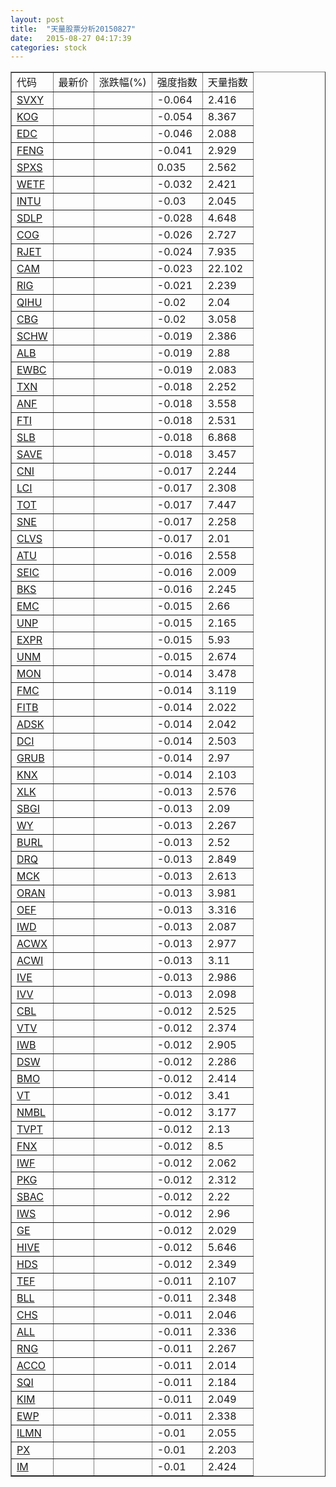 ```yaml
---
layout: post
title:  "天量股票分析20150827"
date:   2015-08-27 04:17:39
categories: stock
---
```

<script type="text/javascript">
var stockList = []
stockList.push('gb_svxy');
stockList.push('gb_kog');
stockList.push('gb_edc');
stockList.push('gb_feng');
stockList.push('gb_spxs');
stockList.push('gb_wetf');
stockList.push('gb_intu');
stockList.push('gb_sdlp');
stockList.push('gb_cog');
stockList.push('gb_rjet');
stockList.push('gb_cam');
stockList.push('gb_rig');
stockList.push('gb_qihu');
stockList.push('gb_cbg');
stockList.push('gb_schw');
stockList.push('gb_alb');
stockList.push('gb_ewbc');
stockList.push('gb_txn');
stockList.push('gb_anf');
stockList.push('gb_fti');
stockList.push('gb_slb');
stockList.push('gb_save');
stockList.push('gb_cni');
stockList.push('gb_lci');
stockList.push('gb_tot');
stockList.push('gb_sne');
stockList.push('gb_clvs');
stockList.push('gb_atu');
stockList.push('gb_seic');
stockList.push('gb_bks');
stockList.push('gb_emc');
stockList.push('gb_unp');
stockList.push('gb_expr');
stockList.push('gb_unm');
stockList.push('gb_mon');
stockList.push('gb_fmc');
stockList.push('gb_fitb');
stockList.push('gb_adsk');
stockList.push('gb_dci');
stockList.push('gb_grub');
stockList.push('gb_knx');
stockList.push('gb_xlk');
stockList.push('gb_sbgi');
stockList.push('gb_wy');
stockList.push('gb_burl');
stockList.push('gb_drq');
stockList.push('gb_mck');
stockList.push('gb_oran');
stockList.push('gb_oef');
stockList.push('gb_iwd');
stockList.push('gb_acwx');
stockList.push('gb_acwi');
stockList.push('gb_ive');
stockList.push('gb_ivv');
stockList.push('gb_cbl');
stockList.push('gb_vtv');
stockList.push('gb_iwb');
stockList.push('gb_dsw');
stockList.push('gb_bmo');
stockList.push('gb_vt');
stockList.push('gb_nmbl');
stockList.push('gb_tvpt');
stockList.push('gb_fnx');
stockList.push('gb_iwf');
stockList.push('gb_pkg');
stockList.push('gb_sbac');
stockList.push('gb_iws');
stockList.push('gb_ge');
stockList.push('gb_hive');
stockList.push('gb_hds');
stockList.push('gb_tef');
stockList.push('gb_bll');
stockList.push('gb_chs');
stockList.push('gb_all');
stockList.push('gb_rng');
stockList.push('gb_acco');
stockList.push('gb_sqi');
stockList.push('gb_kim');
stockList.push('gb_ewp');
stockList.push('gb_ilmn');
stockList.push('gb_px');
stockList.push('gb_im');
</script>

<table border="1">
 <tr>
  <td>代码</td>
  <td>最新价</td>
  <td>涨跌幅(%)</td>
 <td>强度指数</td>
 <td>天量指数</td>
</tr>
  <tr id="svxy"><td><a href="http://stock.finance.sina.com.cn/usstock/quotes/SVXY.html" target="_blank">SVXY</a></td><td></td><td></td><td>-0.064</td><td>2.416</td></tr>
  <tr id="kog"><td><a href="http://stock.finance.sina.com.cn/usstock/quotes/KOG.html" target="_blank">KOG</a></td><td></td><td></td><td>-0.054</td><td>8.367</td></tr>
  <tr id="edc"><td><a href="http://stock.finance.sina.com.cn/usstock/quotes/EDC.html" target="_blank">EDC</a></td><td></td><td></td><td>-0.046</td><td>2.088</td></tr>
  <tr id="feng"><td><a href="http://stock.finance.sina.com.cn/usstock/quotes/FENG.html" target="_blank">FENG</a></td><td></td><td></td><td>-0.041</td><td>2.929</td></tr>
  <tr id="spxs"><td><a href="http://stock.finance.sina.com.cn/usstock/quotes/SPXS.html" target="_blank">SPXS</a></td><td></td><td></td><td>0.035</td><td>2.562</td></tr>
  <tr id="wetf"><td><a href="http://stock.finance.sina.com.cn/usstock/quotes/WETF.html" target="_blank">WETF</a></td><td></td><td></td><td>-0.032</td><td>2.421</td></tr>
  <tr id="intu"><td><a href="http://stock.finance.sina.com.cn/usstock/quotes/INTU.html" target="_blank">INTU</a></td><td></td><td></td><td>-0.03</td><td>2.045</td></tr>
  <tr id="sdlp"><td><a href="http://stock.finance.sina.com.cn/usstock/quotes/SDLP.html" target="_blank">SDLP</a></td><td></td><td></td><td>-0.028</td><td>4.648</td></tr>
  <tr id="cog"><td><a href="http://stock.finance.sina.com.cn/usstock/quotes/COG.html" target="_blank">COG</a></td><td></td><td></td><td>-0.026</td><td>2.727</td></tr>
  <tr id="rjet"><td><a href="http://stock.finance.sina.com.cn/usstock/quotes/RJET.html" target="_blank">RJET</a></td><td></td><td></td><td>-0.024</td><td>7.935</td></tr>
  <tr id="cam"><td><a href="http://stock.finance.sina.com.cn/usstock/quotes/CAM.html" target="_blank">CAM</a></td><td></td><td></td><td>-0.023</td><td>22.102</td></tr>
  <tr id="rig"><td><a href="http://stock.finance.sina.com.cn/usstock/quotes/RIG.html" target="_blank">RIG</a></td><td></td><td></td><td>-0.021</td><td>2.239</td></tr>
  <tr id="qihu"><td><a href="http://stock.finance.sina.com.cn/usstock/quotes/QIHU.html" target="_blank">QIHU</a></td><td></td><td></td><td>-0.02</td><td>2.04</td></tr>
  <tr id="cbg"><td><a href="http://stock.finance.sina.com.cn/usstock/quotes/CBG.html" target="_blank">CBG</a></td><td></td><td></td><td>-0.02</td><td>3.058</td></tr>
  <tr id="schw"><td><a href="http://stock.finance.sina.com.cn/usstock/quotes/SCHW.html" target="_blank">SCHW</a></td><td></td><td></td><td>-0.019</td><td>2.386</td></tr>
  <tr id="alb"><td><a href="http://stock.finance.sina.com.cn/usstock/quotes/ALB.html" target="_blank">ALB</a></td><td></td><td></td><td>-0.019</td><td>2.88</td></tr>
  <tr id="ewbc"><td><a href="http://stock.finance.sina.com.cn/usstock/quotes/EWBC.html" target="_blank">EWBC</a></td><td></td><td></td><td>-0.019</td><td>2.083</td></tr>
  <tr id="txn"><td><a href="http://stock.finance.sina.com.cn/usstock/quotes/TXN.html" target="_blank">TXN</a></td><td></td><td></td><td>-0.018</td><td>2.252</td></tr>
  <tr id="anf"><td><a href="http://stock.finance.sina.com.cn/usstock/quotes/ANF.html" target="_blank">ANF</a></td><td></td><td></td><td>-0.018</td><td>3.558</td></tr>
  <tr id="fti"><td><a href="http://stock.finance.sina.com.cn/usstock/quotes/FTI.html" target="_blank">FTI</a></td><td></td><td></td><td>-0.018</td><td>2.531</td></tr>
  <tr id="slb"><td><a href="http://stock.finance.sina.com.cn/usstock/quotes/SLB.html" target="_blank">SLB</a></td><td></td><td></td><td>-0.018</td><td>6.868</td></tr>
  <tr id="save"><td><a href="http://stock.finance.sina.com.cn/usstock/quotes/SAVE.html" target="_blank">SAVE</a></td><td></td><td></td><td>-0.018</td><td>3.457</td></tr>
  <tr id="cni"><td><a href="http://stock.finance.sina.com.cn/usstock/quotes/CNI.html" target="_blank">CNI</a></td><td></td><td></td><td>-0.017</td><td>2.244</td></tr>
  <tr id="lci"><td><a href="http://stock.finance.sina.com.cn/usstock/quotes/LCI.html" target="_blank">LCI</a></td><td></td><td></td><td>-0.017</td><td>2.308</td></tr>
  <tr id="tot"><td><a href="http://stock.finance.sina.com.cn/usstock/quotes/TOT.html" target="_blank">TOT</a></td><td></td><td></td><td>-0.017</td><td>7.447</td></tr>
  <tr id="sne"><td><a href="http://stock.finance.sina.com.cn/usstock/quotes/SNE.html" target="_blank">SNE</a></td><td></td><td></td><td>-0.017</td><td>2.258</td></tr>
  <tr id="clvs"><td><a href="http://stock.finance.sina.com.cn/usstock/quotes/CLVS.html" target="_blank">CLVS</a></td><td></td><td></td><td>-0.017</td><td>2.01</td></tr>
  <tr id="atu"><td><a href="http://stock.finance.sina.com.cn/usstock/quotes/ATU.html" target="_blank">ATU</a></td><td></td><td></td><td>-0.016</td><td>2.558</td></tr>
  <tr id="seic"><td><a href="http://stock.finance.sina.com.cn/usstock/quotes/SEIC.html" target="_blank">SEIC</a></td><td></td><td></td><td>-0.016</td><td>2.009</td></tr>
  <tr id="bks"><td><a href="http://stock.finance.sina.com.cn/usstock/quotes/BKS.html" target="_blank">BKS</a></td><td></td><td></td><td>-0.016</td><td>2.245</td></tr>
  <tr id="emc"><td><a href="http://stock.finance.sina.com.cn/usstock/quotes/EMC.html" target="_blank">EMC</a></td><td></td><td></td><td>-0.015</td><td>2.66</td></tr>
  <tr id="unp"><td><a href="http://stock.finance.sina.com.cn/usstock/quotes/UNP.html" target="_blank">UNP</a></td><td></td><td></td><td>-0.015</td><td>2.165</td></tr>
  <tr id="expr"><td><a href="http://stock.finance.sina.com.cn/usstock/quotes/EXPR.html" target="_blank">EXPR</a></td><td></td><td></td><td>-0.015</td><td>5.93</td></tr>
  <tr id="unm"><td><a href="http://stock.finance.sina.com.cn/usstock/quotes/UNM.html" target="_blank">UNM</a></td><td></td><td></td><td>-0.015</td><td>2.674</td></tr>
  <tr id="mon"><td><a href="http://stock.finance.sina.com.cn/usstock/quotes/MON.html" target="_blank">MON</a></td><td></td><td></td><td>-0.014</td><td>3.478</td></tr>
  <tr id="fmc"><td><a href="http://stock.finance.sina.com.cn/usstock/quotes/FMC.html" target="_blank">FMC</a></td><td></td><td></td><td>-0.014</td><td>3.119</td></tr>
  <tr id="fitb"><td><a href="http://stock.finance.sina.com.cn/usstock/quotes/FITB.html" target="_blank">FITB</a></td><td></td><td></td><td>-0.014</td><td>2.022</td></tr>
  <tr id="adsk"><td><a href="http://stock.finance.sina.com.cn/usstock/quotes/ADSK.html" target="_blank">ADSK</a></td><td></td><td></td><td>-0.014</td><td>2.042</td></tr>
  <tr id="dci"><td><a href="http://stock.finance.sina.com.cn/usstock/quotes/DCI.html" target="_blank">DCI</a></td><td></td><td></td><td>-0.014</td><td>2.503</td></tr>
  <tr id="grub"><td><a href="http://stock.finance.sina.com.cn/usstock/quotes/GRUB.html" target="_blank">GRUB</a></td><td></td><td></td><td>-0.014</td><td>2.97</td></tr>
  <tr id="knx"><td><a href="http://stock.finance.sina.com.cn/usstock/quotes/KNX.html" target="_blank">KNX</a></td><td></td><td></td><td>-0.014</td><td>2.103</td></tr>
  <tr id="xlk"><td><a href="http://stock.finance.sina.com.cn/usstock/quotes/XLK.html" target="_blank">XLK</a></td><td></td><td></td><td>-0.013</td><td>2.576</td></tr>
  <tr id="sbgi"><td><a href="http://stock.finance.sina.com.cn/usstock/quotes/SBGI.html" target="_blank">SBGI</a></td><td></td><td></td><td>-0.013</td><td>2.09</td></tr>
  <tr id="wy"><td><a href="http://stock.finance.sina.com.cn/usstock/quotes/WY.html" target="_blank">WY</a></td><td></td><td></td><td>-0.013</td><td>2.267</td></tr>
  <tr id="burl"><td><a href="http://stock.finance.sina.com.cn/usstock/quotes/BURL.html" target="_blank">BURL</a></td><td></td><td></td><td>-0.013</td><td>2.52</td></tr>
  <tr id="drq"><td><a href="http://stock.finance.sina.com.cn/usstock/quotes/DRQ.html" target="_blank">DRQ</a></td><td></td><td></td><td>-0.013</td><td>2.849</td></tr>
  <tr id="mck"><td><a href="http://stock.finance.sina.com.cn/usstock/quotes/MCK.html" target="_blank">MCK</a></td><td></td><td></td><td>-0.013</td><td>2.613</td></tr>
  <tr id="oran"><td><a href="http://stock.finance.sina.com.cn/usstock/quotes/ORAN.html" target="_blank">ORAN</a></td><td></td><td></td><td>-0.013</td><td>3.981</td></tr>
  <tr id="oef"><td><a href="http://stock.finance.sina.com.cn/usstock/quotes/OEF.html" target="_blank">OEF</a></td><td></td><td></td><td>-0.013</td><td>3.316</td></tr>
  <tr id="iwd"><td><a href="http://stock.finance.sina.com.cn/usstock/quotes/IWD.html" target="_blank">IWD</a></td><td></td><td></td><td>-0.013</td><td>2.087</td></tr>
  <tr id="acwx"><td><a href="http://stock.finance.sina.com.cn/usstock/quotes/ACWX.html" target="_blank">ACWX</a></td><td></td><td></td><td>-0.013</td><td>2.977</td></tr>
  <tr id="acwi"><td><a href="http://stock.finance.sina.com.cn/usstock/quotes/ACWI.html" target="_blank">ACWI</a></td><td></td><td></td><td>-0.013</td><td>3.11</td></tr>
  <tr id="ive"><td><a href="http://stock.finance.sina.com.cn/usstock/quotes/IVE.html" target="_blank">IVE</a></td><td></td><td></td><td>-0.013</td><td>2.986</td></tr>
  <tr id="ivv"><td><a href="http://stock.finance.sina.com.cn/usstock/quotes/IVV.html" target="_blank">IVV</a></td><td></td><td></td><td>-0.013</td><td>2.098</td></tr>
  <tr id="cbl"><td><a href="http://stock.finance.sina.com.cn/usstock/quotes/CBL.html" target="_blank">CBL</a></td><td></td><td></td><td>-0.012</td><td>2.525</td></tr>
  <tr id="vtv"><td><a href="http://stock.finance.sina.com.cn/usstock/quotes/VTV.html" target="_blank">VTV</a></td><td></td><td></td><td>-0.012</td><td>2.374</td></tr>
  <tr id="iwb"><td><a href="http://stock.finance.sina.com.cn/usstock/quotes/IWB.html" target="_blank">IWB</a></td><td></td><td></td><td>-0.012</td><td>2.905</td></tr>
  <tr id="dsw"><td><a href="http://stock.finance.sina.com.cn/usstock/quotes/DSW.html" target="_blank">DSW</a></td><td></td><td></td><td>-0.012</td><td>2.286</td></tr>
  <tr id="bmo"><td><a href="http://stock.finance.sina.com.cn/usstock/quotes/BMO.html" target="_blank">BMO</a></td><td></td><td></td><td>-0.012</td><td>2.414</td></tr>
  <tr id="vt"><td><a href="http://stock.finance.sina.com.cn/usstock/quotes/VT.html" target="_blank">VT</a></td><td></td><td></td><td>-0.012</td><td>3.41</td></tr>
  <tr id="nmbl"><td><a href="http://stock.finance.sina.com.cn/usstock/quotes/NMBL.html" target="_blank">NMBL</a></td><td></td><td></td><td>-0.012</td><td>3.177</td></tr>
  <tr id="tvpt"><td><a href="http://stock.finance.sina.com.cn/usstock/quotes/TVPT.html" target="_blank">TVPT</a></td><td></td><td></td><td>-0.012</td><td>2.13</td></tr>
  <tr id="fnx"><td><a href="http://stock.finance.sina.com.cn/usstock/quotes/FNX.html" target="_blank">FNX</a></td><td></td><td></td><td>-0.012</td><td>8.5</td></tr>
  <tr id="iwf"><td><a href="http://stock.finance.sina.com.cn/usstock/quotes/IWF.html" target="_blank">IWF</a></td><td></td><td></td><td>-0.012</td><td>2.062</td></tr>
  <tr id="pkg"><td><a href="http://stock.finance.sina.com.cn/usstock/quotes/PKG.html" target="_blank">PKG</a></td><td></td><td></td><td>-0.012</td><td>2.312</td></tr>
  <tr id="sbac"><td><a href="http://stock.finance.sina.com.cn/usstock/quotes/SBAC.html" target="_blank">SBAC</a></td><td></td><td></td><td>-0.012</td><td>2.22</td></tr>
  <tr id="iws"><td><a href="http://stock.finance.sina.com.cn/usstock/quotes/IWS.html" target="_blank">IWS</a></td><td></td><td></td><td>-0.012</td><td>2.96</td></tr>
  <tr id="ge"><td><a href="http://stock.finance.sina.com.cn/usstock/quotes/GE.html" target="_blank">GE</a></td><td></td><td></td><td>-0.012</td><td>2.029</td></tr>
  <tr id="hive"><td><a href="http://stock.finance.sina.com.cn/usstock/quotes/HIVE.html" target="_blank">HIVE</a></td><td></td><td></td><td>-0.012</td><td>5.646</td></tr>
  <tr id="hds"><td><a href="http://stock.finance.sina.com.cn/usstock/quotes/HDS.html" target="_blank">HDS</a></td><td></td><td></td><td>-0.012</td><td>2.349</td></tr>
  <tr id="tef"><td><a href="http://stock.finance.sina.com.cn/usstock/quotes/TEF.html" target="_blank">TEF</a></td><td></td><td></td><td>-0.011</td><td>2.107</td></tr>
  <tr id="bll"><td><a href="http://stock.finance.sina.com.cn/usstock/quotes/BLL.html" target="_blank">BLL</a></td><td></td><td></td><td>-0.011</td><td>2.348</td></tr>
  <tr id="chs"><td><a href="http://stock.finance.sina.com.cn/usstock/quotes/CHS.html" target="_blank">CHS</a></td><td></td><td></td><td>-0.011</td><td>2.046</td></tr>
  <tr id="all"><td><a href="http://stock.finance.sina.com.cn/usstock/quotes/ALL.html" target="_blank">ALL</a></td><td></td><td></td><td>-0.011</td><td>2.336</td></tr>
  <tr id="rng"><td><a href="http://stock.finance.sina.com.cn/usstock/quotes/RNG.html" target="_blank">RNG</a></td><td></td><td></td><td>-0.011</td><td>2.267</td></tr>
  <tr id="acco"><td><a href="http://stock.finance.sina.com.cn/usstock/quotes/ACCO.html" target="_blank">ACCO</a></td><td></td><td></td><td>-0.011</td><td>2.014</td></tr>
  <tr id="sqi"><td><a href="http://stock.finance.sina.com.cn/usstock/quotes/SQI.html" target="_blank">SQI</a></td><td></td><td></td><td>-0.011</td><td>2.184</td></tr>
  <tr id="kim"><td><a href="http://stock.finance.sina.com.cn/usstock/quotes/KIM.html" target="_blank">KIM</a></td><td></td><td></td><td>-0.011</td><td>2.049</td></tr>
  <tr id="ewp"><td><a href="http://stock.finance.sina.com.cn/usstock/quotes/EWP.html" target="_blank">EWP</a></td><td></td><td></td><td>-0.011</td><td>2.338</td></tr>
  <tr id="ilmn"><td><a href="http://stock.finance.sina.com.cn/usstock/quotes/ILMN.html" target="_blank">ILMN</a></td><td></td><td></td><td>-0.01</td><td>2.055</td></tr>
  <tr id="px"><td><a href="http://stock.finance.sina.com.cn/usstock/quotes/PX.html" target="_blank">PX</a></td><td></td><td></td><td>-0.01</td><td>2.203</td></tr>
  <tr id="im"><td><a href="http://stock.finance.sina.com.cn/usstock/quotes/IM.html" target="_blank">IM</a></td><td></td><td></td><td>-0.01</td><td>2.424</td></tr>
</table>
